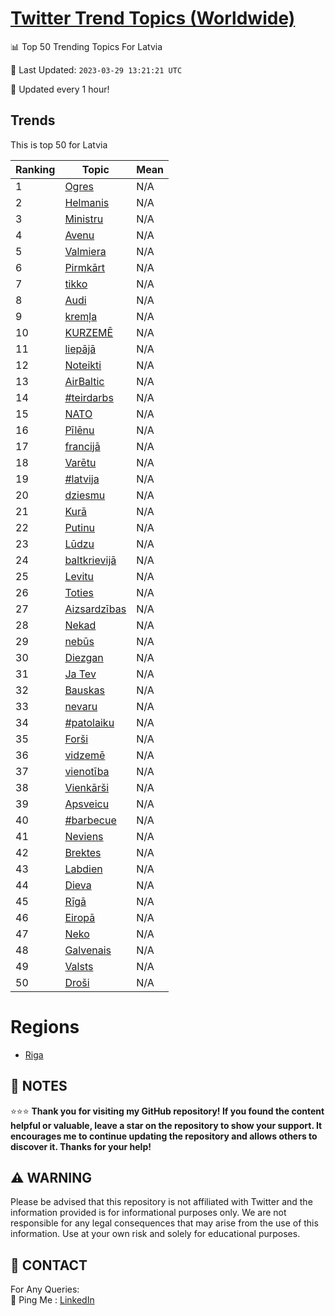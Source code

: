 [Twitter Trend Topics (Worldwide)](https://github.com/ErcinDedeoglu/Twitter-Trend-Topics)
==========


📊 Top 50 Trending Topics For Latvia

📆 Last Updated: `2023-03-29 13:21:21 UTC`

🔧 Updated every 1 hour!


## Trends

This is top 50 for Latvia

| Ranking | Topic | Mean |
| ------- | ------------ | ------------ |
| 1 | [Ogres](http://twitter.com/search?q=Ogres) | N/A |
| 2 | [Helmanis](http://twitter.com/search?q=Helmanis) | N/A |
| 3 | [Ministru](http://twitter.com/search?q=Ministru) | N/A |
| 4 | [Avenu](http://twitter.com/search?q=Avenu) | N/A |
| 5 | [Valmiera](http://twitter.com/search?q=Valmiera) | N/A |
| 6 | [Pirmkārt](http://twitter.com/search?q=Pirmk%c4%81rt) | N/A |
| 7 | [tikko](http://twitter.com/search?q=tikko) | N/A |
| 8 | [Audi](http://twitter.com/search?q=Audi) | N/A |
| 9 | [kremļa](http://twitter.com/search?q=krem%c4%bca) | N/A |
| 10 | [KURZEMĒ](http://twitter.com/search?q=KURZEM%c4%92) | N/A |
| 11 | [liepājā](http://twitter.com/search?q=liep%c4%81j%c4%81) | N/A |
| 12 | [Noteikti](http://twitter.com/search?q=Noteikti) | N/A |
| 13 | [AirBaltic](http://twitter.com/search?q=AirBaltic) | N/A |
| 14 | [#teirdarbs](http://twitter.com/search?q=%23teirdarbs) | N/A |
| 15 | [NATO](http://twitter.com/search?q=NATO) | N/A |
| 16 | [Pīlēnu](http://twitter.com/search?q=P%c4%abl%c4%93nu) | N/A |
| 17 | [francijā](http://twitter.com/search?q=francij%c4%81) | N/A |
| 18 | [Varētu](http://twitter.com/search?q=Var%c4%93tu) | N/A |
| 19 | [#latvija](http://twitter.com/search?q=%23latvija) | N/A |
| 20 | [dziesmu](http://twitter.com/search?q=dziesmu) | N/A |
| 21 | [Kurā](http://twitter.com/search?q=Kur%c4%81) | N/A |
| 22 | [Putinu](http://twitter.com/search?q=Putinu) | N/A |
| 23 | [Lūdzu](http://twitter.com/search?q=L%c5%abdzu) | N/A |
| 24 | [baltkrievijā](http://twitter.com/search?q=baltkrievij%c4%81) | N/A |
| 25 | [Levitu](http://twitter.com/search?q=Levitu) | N/A |
| 26 | [Toties](http://twitter.com/search?q=Toties) | N/A |
| 27 | [Aizsardzības](http://twitter.com/search?q=Aizsardz%c4%abbas) | N/A |
| 28 | [Nekad](http://twitter.com/search?q=Nekad) | N/A |
| 29 | [nebūs](http://twitter.com/search?q=neb%c5%abs) | N/A |
| 30 | [Diezgan](http://twitter.com/search?q=Diezgan) | N/A |
| 31 | [Ja Tev](http://twitter.com/search?q=Ja+Tev) | N/A |
| 32 | [Bauskas](http://twitter.com/search?q=Bauskas) | N/A |
| 33 | [nevaru](http://twitter.com/search?q=nevaru) | N/A |
| 34 | [#patolaiku](http://twitter.com/search?q=%23patolaiku) | N/A |
| 35 | [Forši](http://twitter.com/search?q=For%c5%a1i) | N/A |
| 36 | [vidzemē](http://twitter.com/search?q=vidzem%c4%93) | N/A |
| 37 | [vienotība](http://twitter.com/search?q=vienot%c4%abba) | N/A |
| 38 | [Vienkārši](http://twitter.com/search?q=Vienk%c4%81r%c5%a1i) | N/A |
| 39 | [Apsveicu](http://twitter.com/search?q=Apsveicu) | N/A |
| 40 | [#barbecue](http://twitter.com/search?q=%23barbecue) | N/A |
| 41 | [Neviens](http://twitter.com/search?q=Neviens) | N/A |
| 42 | [Brektes](http://twitter.com/search?q=Brektes) | N/A |
| 43 | [Labdien](http://twitter.com/search?q=Labdien) | N/A |
| 44 | [Dieva](http://twitter.com/search?q=Dieva) | N/A |
| 45 | [Rīgā](http://twitter.com/search?q=R%c4%abg%c4%81) | N/A |
| 46 | [Eiropā](http://twitter.com/search?q=Eirop%c4%81) | N/A |
| 47 | [Neko](http://twitter.com/search?q=Neko) | N/A |
| 48 | [Galvenais](http://twitter.com/search?q=Galvenais) | N/A |
| 49 | [Valsts](http://twitter.com/search?q=Valsts) | N/A |
| 50 | [Droši](http://twitter.com/search?q=Dro%c5%a1i) | N/A |



# Regions

* [Riga](</Latvia/Riga.md>)



## 📝 NOTES

⭐⭐⭐ **Thank you for visiting my GitHub repository! If you found the content helpful or valuable, leave a star on the repository to show your support. It encourages me to continue updating the repository and allows others to discover it. Thanks for your help!**


## ⚠️ WARNING

Please be advised that this repository is not affiliated with Twitter and the information provided is for informational purposes only. We are not responsible for any legal consequences that may arise from the use of this information. Use at your own risk and solely for educational purposes.


## 📨 CONTACT

 For Any Queries:  
            🏓 Ping Me : [LinkedIn](https://www.linkedin.com/in/ercindedeoglu/)
